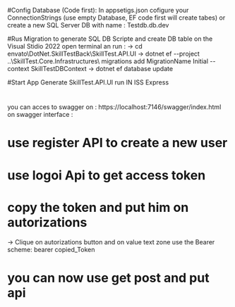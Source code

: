 #Config Database (Code first):
In appsetigs.json cofigure your ConnectionStrings (use empty Database, EF code first will create tabes)
or create a new SQL Server DB with name : Testdb.db.dev

#Rus Migration to generate SQL DB Scripte and create DB table
on the Visual Stidio 2022 open terminal an run : 
->  cd envato\DotNet.SkillTestBack\SkillTest.API.UI
->  dotnet ef --project ..\SkillTest.Core.Infrastructures\ migrations add MigrationName Initial --context SkillTestDBContext
->  dotnet ef  database update

#Start App
Generate SkillTest.API.UI
run IN ISS Express

#
you can acces to swagger on : https://localhost:7146/swagger/index.html
on swagger interface :
# use register API to create a new user 
# use logoi Api to get access token
# copy the token and put him on autorizations 
-> Clique on autorizations button and on value text zone use the Bearer scheme: bearer copied_Token 
# you can now use get post and put api
